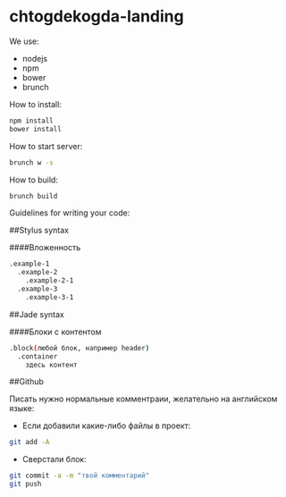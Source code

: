 # chtogdekogda-landing

We use:
  - nodejs
  - npm
  - bower
  - brunch

How to install: 
```sh
npm install
bower install
```

How to start server:
```sh
brunch w -s
```

How to build:

```sh
brunch build
```

Guidelines for writing your code: 


##Stylus syntax


####Вложенность

```sh
.example-1
  .example-2
    .example-2-1
  .example-3
    .example-3-1
```

##Jade syntax

####Блоки с контентом
```sh
.block(любой блок, например header)
  .container
    здесь контент
```
##Github

Писать нужно нормальные комментраии, желательно на английском языке:
- Если добавили какие-либо файлы в проект: 
```sh
git add -A
```
- Сверстали блок: 
```sh
git commit -a -m "твой комментарий" 
git push
```
